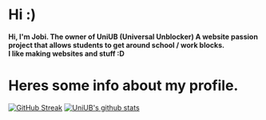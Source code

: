 # Hi :)

**Hi, I'm Jobi. The owner of UniUB (Universal Unblocker) A website passion project that allows students to get around school / work blocks.**
<br>
**I like making websites and stuff :D**

# Heres some info about my profile.

[![GitHub Streak](https://streak-stats.demolab.com/?user=jobidev)](https://git.io/streak-stats)
[![UniUB's github stats](https://github-readme-stats.vercel.app/api?username=jobidev)](https://github.com/jobidev/github-readme-stats)
